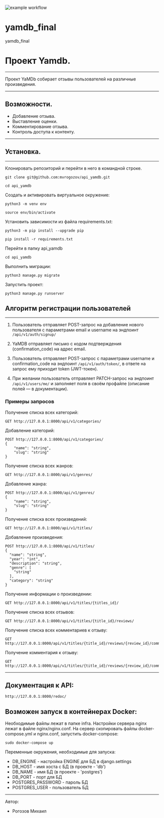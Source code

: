 ![example workflow](https://github.com/mvrogozov/yamdb_final/actions/workflows/yamdb_workflow.yml/badge.svg)

# yamdb_final
yamdb_final

# Проект Yamdb.
***
Проект YaMDb собирает отзывы пользователей на различные произведения.
***

## Возможности.

* Добавление отзыва.
* Выставление оценки.
* Комментирование отзыва.
* Контроль доступа к контенту.
***

## Установка.
***
Клонировать репозиторий и перейти в него в командной строке.

```
git clone git@github.com:mvrogozov/api_yamdb.git
```
```
cd api_yamdb
```

Cоздать и активировать виртуальное окружение:

```
python3 -m venv env
```

```
source env/bin/activate
```

Установить зависимости из файла requirements.txt:

```
python3 -m pip install --upgrade pip
```

```
pip install -r requirements.txt
```

Перейти в папку api_yamdb

```
cd api_yamdb
```

Выполнить миграции:

```
python3 manage.py migrate
```

Запустить проект:

```
python3 manage.py runserver
```

## Алгоритм регистрации пользователей
***
1. Пользователь отправляет POST-запрос на добавление нового пользователя с параметрами email и username на эндпоинт ```/api/v1/auth/signup/```

2. YaMDB отправляет письмо с кодом подтверждения (confirmation_code) на адрес email.
3. Пользователь отправляет POST-запрос с параметрами username и confirmation_code на эндпоинт  ```/api/v1/auth/token/```, в ответе на запрос ему приходит token (JWT-токен).
4. При желании пользователь отправляет PATCH-запрос на эндпоинт ```/api/v1/users/me/``` и заполняет поля в своём профайле (описание полей — в документации).

### Примеры запросов

Получение списка всех категорий:
```
GET http://127.0.0.1:8000/api/v1/categories/
```
Добавление категорий:
```
POST http://127.0.0.1:8000/api/v1/categories/
{
	"name": "string",
	"slug": "string"
}
```
Получение списка всех жанров:
```
GET http://127.0.0.1:8000/api/v1/genres/
```
Добавление жанра:
```
POST http://127.0.0.1:8000/api/v1/genres/
{
	"name": "string",
	"slug": "string"
}
```
Получение списка всех произведений:
```
GET http://127.0.0.1:8000/api/v1/titles/
```
Добавление произведения:
```
POST http://127.0.0.1:8000/api/v1/titles/
{
  "name": "string",
  "year": "int",
  "description": "string",
  "genre": [
    "string"
  ],
  "category": "string"
}
```
Получение информации о произведении:
```
GET http://127.0.0.1:8000/api/v1/titles/{titles_id}/
```
Получение списка всех отзывов:
```
GET http://127.0.0.1:8000/api/v1/titles/{title_id}/reviews/
```
Получение списка всех комментариев к отзыву:
```
GET http://127.0.0.1:8000/api/v1/titles/{title_id}/reviews/{review_id}/comments/
```
Получение комментария к отзыву:
```
GET http://127.0.0.1:8000/api/v1/titles/{title_id}/reviews/{review_id}/comments/{comment_id}/
```
***
## Документация к API:
```
http://127.0.0.1:8000/redoc/
```

## Возможен запуск в контейнерах Docker:

Необходимые файлы лежат в папке infra.
Настройки сервера nginx лежат в файле nginx/nginx.conf.
На сервер скопировать файлы docker-compose.yml и nginx.conf, запустить docker-compose:
```
sudo docker-compose up
```
Переменные окружения, необходимые для запуска:

* DB_ENGINE - настройка ENGINE для БД в django.settings
* DB_HOST - имя хоста с БД (в проекте - 'db')
* DB_NAME - имя БД (в проекте - 'postgres')
* DB_PORT - порт для БД
* POSTGRES_PASSWORD - пароль БД
* POSTGRES_USER - пользователь БД
***

Автор:
* Рогозов Михаил